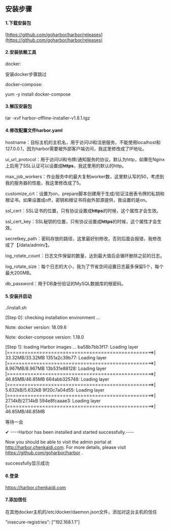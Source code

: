 ## 安装步骤

#### 1.下载安装包

[https://github.com/goharbor/harbor/releases](https://github.com/goharbor/harbor/releases)

#### 2.安装依赖工具

docker:

安装docker步骤跳过

docker-compose:

yum -y install docker-compose

#### 3.解压安装包

tar -xvf harbor-offline-installer-v1.8.1.tgz

#### 4.修改配置文件harbor.yaml

hostname：目标主机的主机名，用于访问UI和注册服务。不能使用localhost和127.0.0.1，因为harbor需要被外部客户端访问，我这里修改成了IP地址。

ui\_url\_protocol：用于访问UI和令牌/通知服务的协议，默认为http，如果在Nginx上启用了SSL认证可以设置成**https**，我这里用的默认的http。

max\_job\_workers：作业服务中的最大复制worker数，这里默认写的50，考虑到我的服务器的性能，我这里修改成了5。

customize\_crt：设置为on，prepare脚本创建用于生成/验证注册表令牌的私钥和根证书。如果设置成off，密钥和根证书将由外部源提供，我设置的是on。

ssl\_cert：SSL证书的位置，只有协议设置成**https**的时候，这个属性才会生效。

ssl\_cert\_key：SSL秘钥的位置，只有协议设置成**https**的时候，这个属性才会生效。

secretkey\_path：密码存放的路径，这里最好别修改，否则后面会报错，我修改成了【/data/admin/】。

log\_rotate\_count：日志文件保留的数量，达到最大值后会循环删除之前的日志。

log\_rotate\_size：每个日志的大小，我为了节省空间设置日志最多保留5个，每个最大200MB。

db\_password：用于DB身份验证的MySQL数据库的根密码。

#### 5.安装并启动

./install.sh

\[Step 0\]: checking installation environment ...Note: docker version: 18.09.6Note: docker-compose version: 1.18.0\[Step 1\]: loading Harbor images ...ba58b7bb3f17: Loading layer \[==================================================&gt;\]  33.32MB/33.32MB1351a2c39b77: Loading layer \[==================================================&gt;\]  8.967MB/8.967MB13b531e88128: Loading layer \[==================================================&gt;\]  46.85MB/46.85MB664abb325748: Loading layer \[==================================================&gt;\]  5.632kB/5.632kB9f20c7a04d55: Loading layer \[==================================================&gt;\]  27.14kB/27.14kB594e8fcaaae3: Loading layer \[==================================================&gt;\]  46.85MB/46.85MB

等待一会

✔ ----Harbor has been installed and started successfully.----

Now you should be able to visit the admin portal at http://harbor.chenkaidi.com. For more details, please visit https://github.com/goharbor/harbor .

successfully显示成功

#### 6.登录

https://harbor.chenkaidi.com

#### 7.添加信任

在其他docker主机的/etc/docker/daemon.json文件，添加对这台主机的信任

"insecure-registries": \["192.168.1.1"\]

